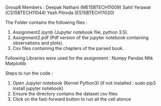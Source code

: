 Group8 Members :
Deepak Nathani (ME15BTECH11009)
Sahil Yerawar (CS15BTECH11044)
Yash Pitroda (ES15BTECH11020)

The Folder contains the following files :
1. Assignment2.ipynb (Jupyter notebook file, python 3.5).
2. Assignment2.pdf (Pdf version of the jupyter notebook containing observations and plots).
3. Csv files containing the chapters of the parsed book.


Following Libraries were used for the assignment :
Numpy
Pandas
Nltk
Matplotlib

Steps to run the code :
1. Open Jupyter notebook (Kernel Python3)  (if not installed : sudo pip3 install jupyter notebook)
2. Ensure the directory contains the dataset csv files
3. Click on the fast-forward button to run all the cell atonce 
